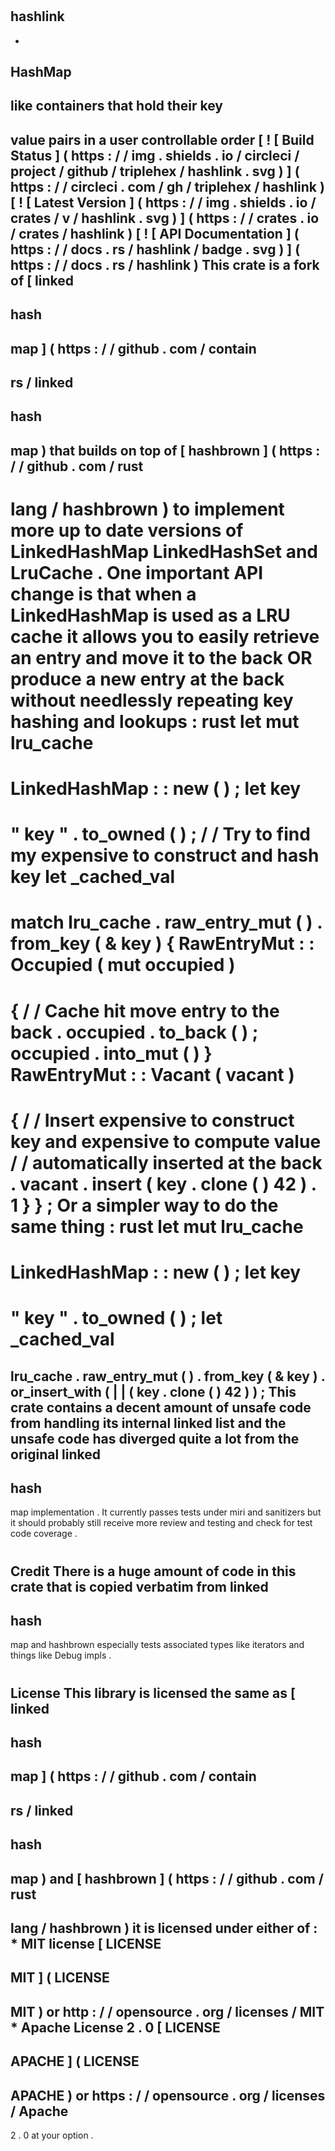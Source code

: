 #
hashlink
-
-
HashMap
-
like
containers
that
hold
their
key
-
value
pairs
in
a
user
controllable
order
[
!
[
Build
Status
]
(
https
:
/
/
img
.
shields
.
io
/
circleci
/
project
/
github
/
triplehex
/
hashlink
.
svg
)
]
(
https
:
/
/
circleci
.
com
/
gh
/
triplehex
/
hashlink
)
[
!
[
Latest
Version
]
(
https
:
/
/
img
.
shields
.
io
/
crates
/
v
/
hashlink
.
svg
)
]
(
https
:
/
/
crates
.
io
/
crates
/
hashlink
)
[
!
[
API
Documentation
]
(
https
:
/
/
docs
.
rs
/
hashlink
/
badge
.
svg
)
]
(
https
:
/
/
docs
.
rs
/
hashlink
)
This
crate
is
a
fork
of
[
linked
-
hash
-
map
]
(
https
:
/
/
github
.
com
/
contain
-
rs
/
linked
-
hash
-
map
)
that
builds
on
top
of
[
hashbrown
]
(
https
:
/
/
github
.
com
/
rust
-
lang
/
hashbrown
)
to
implement
more
up
to
date
versions
of
LinkedHashMap
LinkedHashSet
and
LruCache
.
One
important
API
change
is
that
when
a
LinkedHashMap
is
used
as
a
LRU
cache
it
allows
you
to
easily
retrieve
an
entry
and
move
it
to
the
back
OR
produce
a
new
entry
at
the
back
without
needlessly
repeating
key
hashing
and
lookups
:
rust
let
mut
lru_cache
=
LinkedHashMap
:
:
new
(
)
;
let
key
=
"
key
"
.
to_owned
(
)
;
/
/
Try
to
find
my
expensive
to
construct
and
hash
key
let
_cached_val
=
match
lru_cache
.
raw_entry_mut
(
)
.
from_key
(
&
key
)
{
RawEntryMut
:
:
Occupied
(
mut
occupied
)
=
>
{
/
/
Cache
hit
move
entry
to
the
back
.
occupied
.
to_back
(
)
;
occupied
.
into_mut
(
)
}
RawEntryMut
:
:
Vacant
(
vacant
)
=
>
{
/
/
Insert
expensive
to
construct
key
and
expensive
to
compute
value
/
/
automatically
inserted
at
the
back
.
vacant
.
insert
(
key
.
clone
(
)
42
)
.
1
}
}
;
Or
a
simpler
way
to
do
the
same
thing
:
rust
let
mut
lru_cache
=
LinkedHashMap
:
:
new
(
)
;
let
key
=
"
key
"
.
to_owned
(
)
;
let
_cached_val
=
lru_cache
.
raw_entry_mut
(
)
.
from_key
(
&
key
)
.
or_insert_with
(
|
|
(
key
.
clone
(
)
42
)
)
;
This
crate
contains
a
decent
amount
of
unsafe
code
from
handling
its
internal
linked
list
and
the
unsafe
code
has
diverged
quite
a
lot
from
the
original
linked
-
hash
-
map
implementation
.
It
currently
passes
tests
under
miri
and
sanitizers
but
it
should
probably
still
receive
more
review
and
testing
and
check
for
test
code
coverage
.
#
#
Credit
There
is
a
huge
amount
of
code
in
this
crate
that
is
copied
verbatim
from
linked
-
hash
-
map
and
hashbrown
especially
tests
associated
types
like
iterators
and
things
like
Debug
impls
.
#
#
License
This
library
is
licensed
the
same
as
[
linked
-
hash
-
map
]
(
https
:
/
/
github
.
com
/
contain
-
rs
/
linked
-
hash
-
map
)
and
[
hashbrown
]
(
https
:
/
/
github
.
com
/
rust
-
lang
/
hashbrown
)
it
is
licensed
under
either
of
:
*
MIT
license
[
LICENSE
-
MIT
]
(
LICENSE
-
MIT
)
or
http
:
/
/
opensource
.
org
/
licenses
/
MIT
*
Apache
License
2
.
0
[
LICENSE
-
APACHE
]
(
LICENSE
-
APACHE
)
or
https
:
/
/
opensource
.
org
/
licenses
/
Apache
-
2
.
0
at
your
option
.

